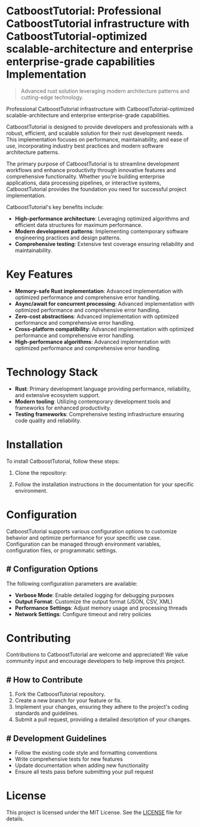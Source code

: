 <!-- fallback_CatboostTutorial_20250807025741_55958 -->

# CatboostTutorial: Professional CatboostTutorial infrastructure with CatboostTutorial-optimized scalable-architecture and enterprise enterprise-grade capabilities Implementation
> Advanced rust solution leveraging modern architecture patterns and cutting-edge technology.

Professional CatboostTutorial infrastructure with CatboostTutorial-optimized scalable-architecture and enterprise enterprise-grade capabilities.

CatboostTutorial is designed to provide developers and professionals with a robust, efficient, and scalable solution for their rust development needs. This implementation focuses on performance, maintainability, and ease of use, incorporating industry best practices and modern software architecture patterns.

The primary purpose of CatboostTutorial is to streamline development workflows and enhance productivity through innovative features and comprehensive functionality. Whether you're building enterprise applications, data processing pipelines, or interactive systems, CatboostTutorial provides the foundation you need for successful project implementation.

CatboostTutorial's key benefits include:

* **High-performance architecture**: Leveraging optimized algorithms and efficient data structures for maximum performance.
* **Modern development patterns**: Implementing contemporary software engineering practices and design patterns.
* **Comprehensive testing**: Extensive test coverage ensuring reliability and maintainability.

# Key Features

* **Memory-safe Rust implementation**: Advanced implementation with optimized performance and comprehensive error handling.
* **Async/await for concurrent processing**: Advanced implementation with optimized performance and comprehensive error handling.
* **Zero-cost abstractions**: Advanced implementation with optimized performance and comprehensive error handling.
* **Cross-platform compatibility**: Advanced implementation with optimized performance and comprehensive error handling.
* **High-performance algorithms**: Advanced implementation with optimized performance and comprehensive error handling.

# Technology Stack

* **Rust**: Primary development language providing performance, reliability, and extensive ecosystem support.
* **Modern tooling**: Utilizing contemporary development tools and frameworks for enhanced productivity.
* **Testing frameworks**: Comprehensive testing infrastructure ensuring code quality and reliability.

# Installation

To install CatboostTutorial, follow these steps:

1. Clone the repository:


2. Follow the installation instructions in the documentation for your specific environment.

# Configuration

CatboostTutorial supports various configuration options to customize behavior and optimize performance for your specific use case. Configuration can be managed through environment variables, configuration files, or programmatic settings.

## # Configuration Options

The following configuration parameters are available:

* **Verbose Mode**: Enable detailed logging for debugging purposes
* **Output Format**: Customize the output format (JSON, CSV, XML)
* **Performance Settings**: Adjust memory usage and processing threads
* **Network Settings**: Configure timeout and retry policies

# Contributing

Contributions to CatboostTutorial are welcome and appreciated! We value community input and encourage developers to help improve this project.

## # How to Contribute

1. Fork the CatboostTutorial repository.
2. Create a new branch for your feature or fix.
3. Implement your changes, ensuring they adhere to the project's coding standards and guidelines.
4. Submit a pull request, providing a detailed description of your changes.

## # Development Guidelines

* Follow the existing code style and formatting conventions
* Write comprehensive tests for new features
* Update documentation when adding new functionality
* Ensure all tests pass before submitting your pull request

# License

This project is licensed under the MIT License. See the [LICENSE](https://github.com/sandibrrm/CatboostTutorial/blob/main/LICENSE) file for details.

